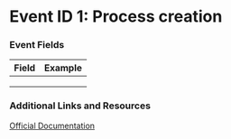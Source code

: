 # Event ID 1: Process creation

### Event Fields
| Field        | Example           |
| ------------- | ------------- |
|  |  |
|  |  |
|  |  |

### Additional Links and Resources
[Official Documentation](https://docs.microsoft.com/en-us/sysinternals/downloads/sysmon#event-id-1-process-creation)


